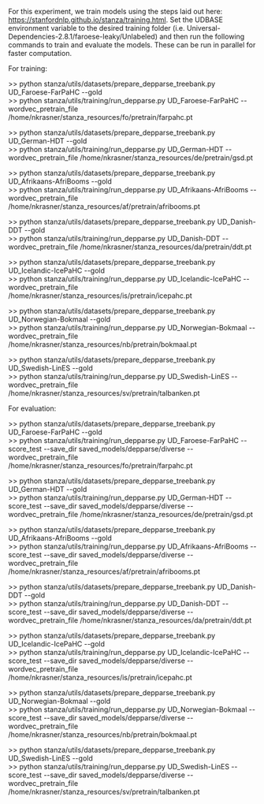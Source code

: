 For this experiment, we train models using the steps laid out here: https://stanfordnlp.github.io/stanza/training.html. 
Set the UDBASE environment variable to the desired training folder (i.e. Universal-Dependencies-2.8.1/faroese-leaky/Unlabeled) and then run the following commands to train and evaluate the models.
These can be run in parallel for faster computation.

For training:

\>\> python stanza/utils/datasets/prepare_depparse_treebank.py UD_Faroese-FarPaHC --gold \
\>\> python stanza/utils/training/run_depparse.py UD_Faroese-FarPaHC --wordvec_pretrain_file /home/nkrasner/stanza_resources/fo/pretrain/farpahc.pt

\>\> python stanza/utils/datasets/prepare_depparse_treebank.py UD_German-HDT --gold \
\>\> python stanza/utils/training/run_depparse.py UD_German-HDT --wordvec_pretrain_file /home/nkrasner/stanza_resources/de/pretrain/gsd.pt

\>\> python stanza/utils/datasets/prepare_depparse_treebank.py UD_Afrikaans-AfriBooms --gold \
\>\> python stanza/utils/training/run_depparse.py UD_Afrikaans-AfriBooms --wordvec_pretrain_file /home/nkrasner/stanza_resources/af/pretrain/afribooms.pt

\>\> python stanza/utils/datasets/prepare_depparse_treebank.py UD_Danish-DDT --gold \
\>\> python stanza/utils/training/run_depparse.py UD_Danish-DDT --wordvec_pretrain_file /home/nkrasner/stanza_resources/da/pretrain/ddt.pt

\>\> python stanza/utils/datasets/prepare_depparse_treebank.py UD_Icelandic-IcePaHC --gold \
\>\> python stanza/utils/training/run_depparse.py UD_Icelandic-IcePaHC --wordvec_pretrain_file /home/nkrasner/stanza_resources/is/pretrain/icepahc.pt

\>\> python stanza/utils/datasets/prepare_depparse_treebank.py UD_Norwegian-Bokmaal --gold \
\>\> python stanza/utils/training/run_depparse.py UD_Norwegian-Bokmaal --wordvec_pretrain_file /home/nkrasner/stanza_resources/nb/pretrain/bokmaal.pt

\>\> python stanza/utils/datasets/prepare_depparse_treebank.py UD_Swedish-LinES --gold \
\>\> python stanza/utils/training/run_depparse.py UD_Swedish-LinES --wordvec_pretrain_file /home/nkrasner/stanza_resources/sv/pretrain/talbanken.pt


For evaluation:

\>\> python stanza/utils/datasets/prepare_depparse_treebank.py UD_Faroese-FarPaHC --gold \
\>\> python stanza/utils/training/run_depparse.py UD_Faroese-FarPaHC --score_test --save_dir saved_models/depparse/diverse --wordvec_pretrain_file /home/nkrasner/stanza_resources/fo/pretrain/farpahc.pt

\>\> python stanza/utils/datasets/prepare_depparse_treebank.py UD_German-HDT --gold \
\>\> python stanza/utils/training/run_depparse.py UD_German-HDT --score_test --save_dir saved_models/depparse/diverse --wordvec_pretrain_file /home/nkrasner/stanza_resources/de/pretrain/gsd.pt

\>\> python stanza/utils/datasets/prepare_depparse_treebank.py UD_Afrikaans-AfriBooms --gold \
\>\> python stanza/utils/training/run_depparse.py UD_Afrikaans-AfriBooms --score_test --save_dir saved_models/depparse/diverse --wordvec_pretrain_file /home/nkrasner/stanza_resources/af/pretrain/afribooms.pt

\>\> python stanza/utils/datasets/prepare_depparse_treebank.py UD_Danish-DDT --gold \
\>\> python stanza/utils/training/run_depparse.py UD_Danish-DDT --score_test --save_dir saved_models/depparse/diverse --wordvec_pretrain_file /home/nkrasner/stanza_resources/da/pretrain/ddt.pt

\>\> python stanza/utils/datasets/prepare_depparse_treebank.py UD_Icelandic-IcePaHC --gold \
\>\> python stanza/utils/training/run_depparse.py UD_Icelandic-IcePaHC --score_test --save_dir saved_models/depparse/diverse --wordvec_pretrain_file /home/nkrasner/stanza_resources/is/pretrain/icepahc.pt

\>\> python stanza/utils/datasets/prepare_depparse_treebank.py UD_Norwegian-Bokmaal --gold \
\>\> python stanza/utils/training/run_depparse.py UD_Norwegian-Bokmaal --score_test --save_dir saved_models/depparse/diverse --wordvec_pretrain_file /home/nkrasner/stanza_resources/nb/pretrain/bokmaal.pt

\>\> python stanza/utils/datasets/prepare_depparse_treebank.py UD_Swedish-LinES --gold \
\>\> python stanza/utils/training/run_depparse.py UD_Swedish-LinES --score_test --save_dir saved_models/depparse/diverse --wordvec_pretrain_file /home/nkrasner/stanza_resources/sv/pretrain/talbanken.pt
